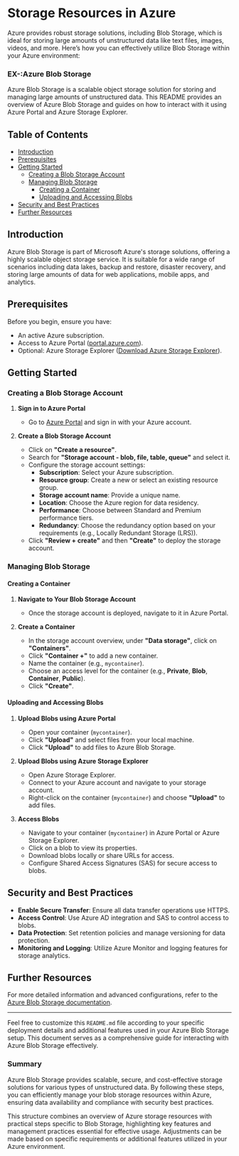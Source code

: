 # Storage Resources in Azure

Azure provides robust storage solutions, including Blob Storage, which is ideal for storing large amounts of unstructured data like text files, images, videos, and more. Here’s how you can effectively utilize Blob Storage within your Azure environment:


### EX-:Azure Blob Storage 

Azure Blob Storage is a scalable object storage solution for storing and managing large amounts of unstructured data. This README provides an overview of Azure Blob Storage and guides on how to interact with it using Azure Portal and Azure Storage Explorer.

## Table of Contents

- [Introduction](#introduction)
- [Prerequisites](#prerequisites)
- [Getting Started](#getting-started)
  - [Creating a Blob Storage Account](#creating-a-blob-storage-account)
  - [Managing Blob Storage](#managing-blob-storage)
    - [Creating a Container](#creating-a-container)
    - [Uploading and Accessing Blobs](#uploading-and-accessing-blobs)
- [Security and Best Practices](#security-and-best-practices)
- [Further Resources](#further-resources)

## Introduction

Azure Blob Storage is part of Microsoft Azure's storage solutions, offering a highly scalable object storage service. It is suitable for a wide range of scenarios including data lakes, backup and restore, disaster recovery, and storing large amounts of data for web applications, mobile apps, and analytics.

## Prerequisites

Before you begin, ensure you have:
- An active Azure subscription.
- Access to Azure Portal ([portal.azure.com](https://portal.azure.com)).
- Optional: Azure Storage Explorer ([Download Azure Storage Explorer](https://azure.microsoft.com/en-us/features/storage-explorer/)).

## Getting Started

### Creating a Blob Storage Account

1. **Sign in to Azure Portal**
   - Go to [Azure Portal](https://portal.azure.com) and sign in with your Azure account.

2. **Create a Blob Storage Account**
   - Click on **"Create a resource"**.
   - Search for **"Storage account - blob, file, table, queue"** and select it.
   - Configure the storage account settings:
     - **Subscription**: Select your Azure subscription.
     - **Resource group**: Create a new or select an existing resource group.
     - **Storage account name**: Provide a unique name.
     - **Location**: Choose the Azure region for data residency.
     - **Performance**: Choose between Standard and Premium performance tiers.
     - **Redundancy**: Choose the redundancy option based on your requirements (e.g., Locally Redundant Storage (LRS)).
   - Click **"Review + create"** and then **"Create"** to deploy the storage account.

### Managing Blob Storage

#### Creating a Container

1. **Navigate to Your Blob Storage Account**
   - Once the storage account is deployed, navigate to it in Azure Portal.

2. **Create a Container**
   - In the storage account overview, under **"Data storage"**, click on **"Containers"**.
   - Click **"Container +"** to add a new container.
   - Name the container (e.g., `mycontainer`).
   - Choose an access level for the container (e.g., **Private**, **Blob**, **Container**, **Public**).
   - Click **"Create"**.

#### Uploading and Accessing Blobs

1. **Upload Blobs using Azure Portal**
   - Open your container (`mycontainer`).
   - Click **"Upload"** and select files from your local machine.
   - Click **"Upload"** to add files to Azure Blob Storage.

2. **Upload Blobs using Azure Storage Explorer**
   - Open Azure Storage Explorer.
   - Connect to your Azure account and navigate to your storage account.
   - Right-click on the container (`mycontainer`) and choose **"Upload"** to add files.

3. **Access Blobs**
   - Navigate to your container (`mycontainer`) in Azure Portal or Azure Storage Explorer.
   - Click on a blob to view its properties.
   - Download blobs locally or share URLs for access.
   - Configure Shared Access Signatures (SAS) for secure access to blobs.

## Security and Best Practices

- **Enable Secure Transfer**: Ensure all data transfer operations use HTTPS.
- **Access Control**: Use Azure AD integration and SAS to control access to blobs.
- **Data Protection**: Set retention policies and manage versioning for data protection.
- **Monitoring and Logging**: Utilize Azure Monitor and logging features for storage analytics.

## Further Resources

For more detailed information and advanced configurations, refer to the [Azure Blob Storage documentation](https://docs.microsoft.com/en-us/azure/storage/blobs/).

---

Feel free to customize this `README.md` file according to your specific deployment details and additional features used in your Azure Blob Storage setup. This document serves as a comprehensive guide for interacting with Azure Blob Storage effectively.


### Summary

Azure Blob Storage provides scalable, secure, and cost-effective storage solutions for various types of unstructured data. By following these steps, you can efficiently manage your blob storage resources within Azure, ensuring data availability and compliance with security best practices.

This structure combines an overview of Azure storage resources with practical steps specific to Blob Storage, highlighting key features and management practices essential for effective usage. Adjustments can be made based on specific requirements or additional features utilized in your Azure environment.
